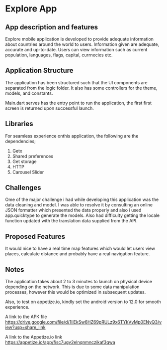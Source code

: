 # Explore App

## App description and features

Explore mobile application is developed to provide adequate information about countries around the world to users. Information given are adequate, accurate and up-to-date. Users can view information such as current population, languages, flags, capital, currnecies etc.

## Application Structure

The application has been structured such that the UI components are separated from the logic folder. It also has some controllers for the theme, models, and constants.

Main.dart serves has the entry point to run the application, the first first screen is returned upon successful launch.

## Libraries

For seamless experience onthis application, the following are the dependencies;

1. Getx
2. Shared preferences
3. Get storage
4. HTTP
5. Carousel Slider

## Challenges

Ome of the major challenge i had while developing this application was the data cleaning and model. I was able to resolve it by consulting an online JSON formatter which presented the data properly and also i used app.quicktype to generate the models.
Also had difficulty getting the locale function updated with the translation data supplied from the API.

## Proposed Features

It would nice to have a real time map features which would let users view places, calculate distance and probably have a real navigation feature.

## Notes

The application takes about 2 to 3 minutes to launch on physical device depending on the network. This is due to some data manipulation processes, however this would be optimized in subsequent updates.

Also, to test on appetize.io, kindly set the android version to 12.0 for smooth experience.

A link to the APK file
https://drive.google.com/file/d/1IlEkSw6HZ69pRULz9x6TYkVvMp0ENyQ3/view?usp=share_link

A link to the Appetize.io link
https://appetize.io/app/fisc7ugv2elnqnmnczikaf3qwa

